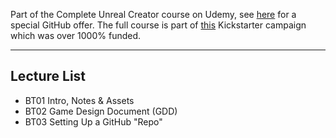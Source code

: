 Part of the Complete Unreal Creator course on Udemy, see [here](https://www.udemy.com/unrealcourse/learn/v4/?couponCode=GitHubSpecial) for a special GitHub offer. The full course is part of [this](https://www.kickstarter.com/projects/bentristem/learn-to-make-video-games-unreal-developer-course) Kickstarter campaign which was over 1000% funded.

---

## Lecture List
* BT01 Intro, Notes & Assets
* BT02 Game Design Document (GDD)
* BT03 Setting Up a GitHub "Repo"
